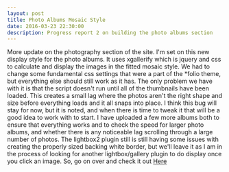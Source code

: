 ```yaml
---
layout: post
title: Photo Albums Mosaic Style
date: 2016-03-23 22:30:00
description: Progress report 2 on building the photo albums section
---
```


More update on the photography section of the site. I'm set on this new display style for the photo albums. It uses xgallerify which is jquery and css to calculate and display the images in the fitted mosaic style. We had to change some fundamental css settings that were a part of the *folio theme, but everything else should still work as it has. 
The only problem we have with it is that the script doesn't run until all of the thumbnails have been loaded. This creates a small lag where the photos aren't the right shape and size before everything loads and it all snaps into place. 
I think this bug will stay for now, but it is noted, and when there is time to tweak it that will be a good idea to work with to start. 
I have uploaded a few more albums both to ensure that everything works and to check the speed for larger photo albums, and whether there is any noticeable lag scrolling through a large number of photos. 
The lightbox2 plugin still is still having some issues with creating the properly sized backing white border, but we'll leave it as I am in the process of looking for another lightbox/gallery plugin to do display once you click an image.
So, go on over and check it out [Here](/gallery/albums/cleland/)